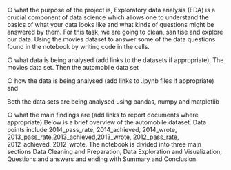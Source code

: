 ○ what the purpose of the project is,
Exploratory data analysis (EDA) is a crucial component of data science which allows one to understand the basics of what your data looks like and what kinds of questions might be answered by them. For this task, we are going to clean, sanitise and explore our data. Using the movies dataset to answer some of the data questions found in the notebook by writing code in the cells.


○ what data is being analysed (add links to the datasets if appropriate),
The movies data set.
Then the automobile data set



○ how the data is being analysed (add links to .ipynb files if
appropriate) and

Both the data sets are being analysed using  pandas, numpy and matplotlib 

○ what the main findings are (add links to report documents where
appropriate)
Below is a brief overview of the automobile dataset.
Data points include 2014_pass_rate, 2014_achieved, 2014_wrote, 2013_pass_rate,2013_achieved,2013_wrote, 2012_pass_rate, 2012_achieved, 2012_wrote. The notebook is divided into three main sections Data Cleaning and Preparation, Data Exploration and Visualization, Questions and answers and ending with Summary and Conclusion.

